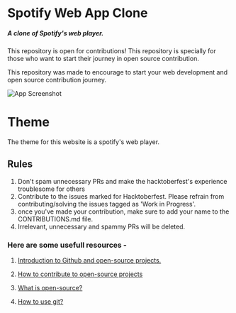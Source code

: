 
# Spotify Web App Clone

##### A clone of Spotify's web player.

This repository is open for contributions!
This repository is specially for those who want to start their journey in open source contribution.

This repository was made to encourage to start your web development and open source contribution journey.

![App Screenshot](https://raw.githubusercontent.com/TaufeeqRiyaz/Spotify-Clone/main/assets/screenshot.png)

# Theme

The theme for this website is a spotify's web player.


## Rules

1. Don't spam unnecessary PRs and make the hacktoberfest's experience troublesome for others
2. Contribute to the issues marked for Hacktoberfest. Please refrain from contributing/solving the issues tagged as 'Work in Progress'.
3. once you've made your contribution, make sure to add your name to the CONTRIBUTIONS.md file.
4. Irrelevant, unnecessary and spammy PRs will be deleted.

### Here are some usefull resources - 

1. [Introduction to Github and open-source projects.](https://www.digitalocean.com/community/tutorial_series/an-introduction-to-open-source)

2. [How to contribute to open-source projects](https://opensource.guide/how-to-contribute/)

3. [What is open-source?](https://www.digitalocean.com/community/tutorials/what-is-open-source)

4. [How to use git?](https://www.digitalocean.com/community/cheatsheets/how-to-use-git-a-reference-guide)
